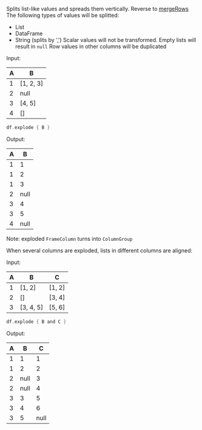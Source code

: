 [//]: # (title: explode)

Splits list-like values and spreads them vertically. Reverse to [mergeRows](#mergerows)
The following types of values will be splitted:
* List
* DataFrame
* String (splits by ',')
  Scalar values will not be transformed. Empty lists will result in `null`
  Row values in other columns will be duplicated

Input:

| A | B
|---|---
| 1 | [1, 2, 3]
| 2 | null
| 3 | [4, 5]
| 4 | []
```kotlin
df.explode { B }
```
Output:

| A | B
|---|---
| 1 | 1
| 1 | 2
| 1 | 3
| 2 | null
| 3 | 4
| 3 | 5
| 4 | null

Note: exploded `FrameColumn` turns into `ColumnGroup`

When several columns are exploded, lists in different columns are aligned:

Input:

| A | B | C
|---|---|---
| 1 | [1, 2] | [1, 2]
| 2 | [] | [3, 4]
| 3 | [3, 4, 5] | [5, 6]
```kotlin
df.explode { B and C }
```
Output:

| A | B | C
|---|---|---
| 1 | 1 | 1
| 1 | 2 | 2
| 2 | null | 3
| 2 | null | 4
| 3 | 3 | 5
| 3 | 4 | 6
| 3 | 5 | null

